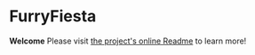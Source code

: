 # FurryFiesta

**Welcome** 
Please visit [the project's online Readme](https://imranhabib.github.io/FurryFiesta/) to learn more!

